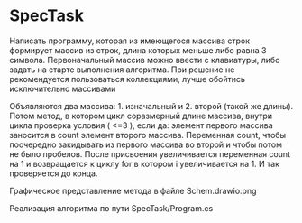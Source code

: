 # SpecTask

Написать программу, которая из имеющегося массива строк формирует массив из строк, длина которых меньше либо равна 3 символа. Первоначальный массив можно ввести с клавиатуры, либо задать на старте выполнения алгоритма. При решение не рекомендуется пользоваться коллекциями, лучше обойтись исключительно массивами

Объявляются два массива: 1. изначальный и 2. второй (такой же длины). 
Потом метод, в котором цикл соразмерный длине массива, внутри цикла проверка условия ( <=3 ), если да: элемент первого массива заносится в count элемент второго массива. 
Переменная count, чтобы поочередно закидывать из первого массива во второй и чтобы потом не было пробелов. После присвоения увеличивается переменная count на 1 и возвращается к циклу for в котором i увеличивается на 1. И так проверяется до конца.

Графическое представление метода в файле Schem.drawio.png

Реализация алгоритма по пути SpecTask/Program.cs
